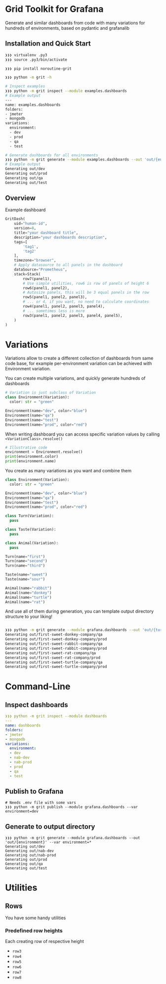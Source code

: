 Grid Toolkit for Grafana
===

Generate and similar dashboards from code with many variations for hundreds of environments, based on pydantic and grafanalib

## Installation and Quick Start

```bash
❯❯❯ virtualenv .py3
❯❯❯ source .py3/bin/activate

❯❯❯ pip install noroutine-grit

❯❯❯ python -m grit -h

# Inspect examples
❯❯❯ python -m grit inspect --module examples.dashboards
# Example output
---
name: examples.dashboards
folders:
- jmeter
- mongodb
variations:
  environment:
  - dev
  - prod
  - qa
  - test

# Generate dashboards for all environments
❯❯❯ python -m grit generate --module examples.dashboards --out 'out/{environment}' --var 'environment=*' 
# Example output 
Generating out/dev
Generating out/prod
Generating out/qa
Generating out/test

```

## Overview
Example dashboard

```python
GritDash(
    uid="human-id",
    version=8,
    title="your dashboard title",
    description="your dashboards description",
    tags=[
        'tag1',
        'tag2'
    ],
    timezone="browser",
    # Apply datasource to all panels in the dashboard
    dataSource="Prometheus",
    stack=Stack(
        row7(panel1),
        # Use simple utilities, row6 is row of panels of height 6
        row6(panel1, panel2),
        # Autosize panels, this will be 3 equal panels in the row
        row5(panel1, panel2, panel3),
        # ... or 4, if you want, no need to calculate coordinates
        row4(panel1, panel2, panel3, panel4),
        # ... sometimes less is more
        row3(panel1, panel2, panel3, panel4, panel5),
    )
)
```

# Variations

Variations allow to create a different collection of dashboards from same code base, for example per-environment variation can be achieved with Environment variation.

You can create multiple variations, and quickly generate hundreds of dashboards

```python
# Variation is just subclass of Variation
class Environment(Variation):
  color: str = "green"

Environment(name="dev", color="blue")
Environment(name="qa")
Environment(name="test")
Environment(name="prod", color="red")
```

When writing dashboard you can access specific variation values by calling `<VariationClass>.resolve()`

```python
# Illustrative code
environment = Environment.resolve()
print(environment.color)
print(environment.name)
```

You create as many variations as you want and combine them
```python
class Environment(Variation):
  color: str = "green"

Environment(name="dev", color="blue")
Environment(name="qa")
Environment(name="test")
Environment(name="prod", color="red")

class Turn(Variation):
  pass

class Taste(Variation):
  pass

class Animal(Variation):
  pass

Turn(name="first")
Turn(name="second")
Turn(name="third")

Taste(name="sweet")
Taste(name="sour")

Animal(name="rabbit")
Animal(name="donkey")
Animal(name="turtle")
Animal(name="rat")
```

And use all of them during generation, you can template output directory structure to your liking!

```bash

❯❯❯ python -m grit generate --module grafana.dashboards --out 'out/{turn}-{taste}-{animal}-company/{environment}' --var environment=qa environment=prod animal=* turn=first taste=sweet
Generating out/first-sweet-donkey-company/qa
Generating out/first-sweet-donkey-company/prod
Generating out/first-sweet-rabbit-company/qa
Generating out/first-sweet-rabbit-company/prod
Generating out/first-sweet-rat-company/qa
Generating out/first-sweet-rat-company/prod
Generating out/first-sweet-turtle-company/qa
Generating out/first-sweet-turtle-company/prod
```

# Command-Line

## Inspect dashboards

```yaml
❯❯❯ python -m grit inspect --module dashboards
---
name: dashboards
folders:
- jmeter
- mongodb
variations:
  environment:
  - dev
  - nab-dev
  - nab-prod
  - prod
  - qa
  - test
```

## Publish to Grafana

```
# Needs .env file with some vars
❯❯❯ python -m grit publish --module grafana.dashboards --var environment=dev
```

## Generate to output directory

```shell
❯❯❯ python -m grit generate --module grafana.dashboards --out 'out/{environment}' --var environment=*
Generating out/dev
Generating out/nab-dev
Generating out/nab-prod
Generating out/prod
Generating out/qa
Generating out/test
```

# Utilities

## Rows
You have some handy utilities

### Predefined row heights

Each creating row of respective height
  *  `row3`
  *  `row4`
  *  `row5`
  *  `row6`
  *  `row7`
  *  `row8`
